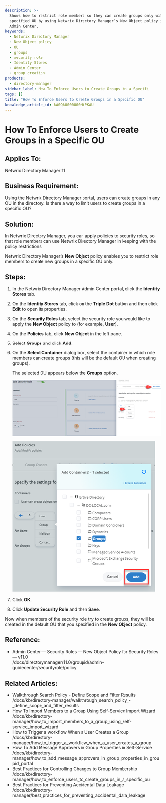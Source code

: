 ```yaml
---
description: >-
  Shows how to restrict role members so they can create groups only within a
  specified OU by using Netwrix Directory Manager’s New Object policy in the
  Admin Center.
keywords:
  - Netwrix Directory Manager
  - New Object policy
  - OU
  - groups
  - security role
  - Identity Stores
  - Admin Center
  - group creation
products:
  - directory-manager
sidebar_label: How To Enforce Users to Create Groups in a Specifi
tags: []
title: "How To Enforce Users to Create Groups in a Specific OU"
knowledge_article_id: kA0Qk0000000HiPKAU
---
```


# How To Enforce Users to Create Groups in a Specific OU

## Applies To:
Netwrix Directory Manager 11

## Business Requirement:
Using the Netwrix Directory Manager portal, users can create groups in any OU in the directory. Is there a way to limit users to create groups in a specific OU?

## Solution:
In Netwrix Directory Manager, you can apply policies to security roles, so that role members can use Netwrix Directory Manager in keeping with the policy restrictions.

Netwrix Directory Manager’s **New Object** policy enables you to restrict role members to create new groups in a specific OU only.

## Steps:
1. In the Netwrix Directory Manager Admin Center portal, click the **Identity Stores** tab.
2. On the **Identity Stores** tab, click on the **Triple Dot** button and then click **Edit** to open its properties.
3. On the **Security Roles** tab, select the security role you would like to apply the **New Object** policy to (for example, **User**).
4. On the **Policies** tab, click **New Object** in the left pane.
5. Select **Groups** and click **Add**.
6. On the **Select Container** dialog box, select the container in which role members can create groups (this will be the default OU when creating groups).

   The selected OU appears below the **Groups** option.

   ![User-added image](images/ka0Qk000000Dg4f_0EMQk000001f3Kk.png)

   ![User-added image](images/ka0Qk000000Dg4f_0EMQk000001f68v.png)
7. Click **OK**.
8. Click **Update Security Role** and then **Save**.

Now when members of the security role try to create groups, they will be created in the default OU that you specified in the **New Object** policy.

## Reference:
- Admin Center — Security Roles — New Object Policy for Security Roles — v11.0  
  /docs/directorymanager/11.0/groupid/admin-guidecenter/securityrole/policy

## Related Articles:
- Walkthrough Search Policy - Define Scope and Filter Results  
  /docs/kb/directory-manager/walkthrough_search_policy_-_define_scope_and_filter_results
- How To Import Members to a Group Using Self-Service Import Wizard  
  /docs/kb/directory-manager/how_to_import_members_to_a_group_using_self-service_import_wizard
- How to Trigger a workflow When a User Сreates a Group  
  /docs/kb/directory-manager/how_to_trigger_a_workflow_when_a_user_сreates_a_group
- How To Add Message Approvers in Group Properties in Self-Service  
  /docs/kb/directory-manager/how_to_add_message_approvers_in_group_properties_in_groupid_portal
- Best Practices for Controlling Changes to Group Membership  
  /docs/kb/directory-manager/how_to_enforce_users_to_create_groups_in_a_specific_ou
- Best Practices for Preventing Accidental Data Leakage  
  /docs/kb/directory-manager/best_practices_for_preventing_accidental_data_leakage
